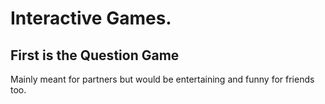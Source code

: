 # Interactive Games.
## First is the Question Game
Mainly meant for partners but would be entertaining and funny for friends too.
